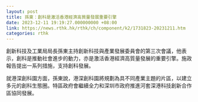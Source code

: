 ```yaml
---
layout: post
title: 孫東：創科是激活香港經濟高質量發展重要引擎
date: 2023-12-11 19:19:27.000000000 +08:00
link: https://news.rthk.hk/rthk/ch/component/k2/1731823-20231211.htm
categories: rthk
---
```


創新科技及工業局局長孫東主持創新科技與產業發展委員會的第三次會議，他表示，創科是推動社會進步的動力，亦是激活香港經濟高質量發展的重要引擎。施政報告提出一系列措施，支持創科發展。

就港深創科園方面，孫東說，港深創科園將規劃為具不同產業主題的片區，以建立多元的創科生態圈。特區政府會繼續全力和深圳市政府推進河套深港科技創新合作區協同發展。
